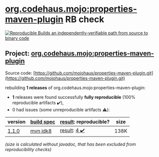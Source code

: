[org.codehaus.mojo:properties-maven-plugin](https://search.maven.org/artifact/org.codehaus.mojo/properties-maven-plugin/) RB check
=======

[![Reproducible Builds](https://reproducible-builds.org/images/logos/rb.svg) an independently-verifiable path from source to binary code](https://reproducible-builds.org/)

## Project: [org.codehaus.mojo:properties-maven-plugin](https://search.maven.org/artifact/org.codehaus.mojo/properties-maven-plugin/)

Source code: [https://github.com/mojohaus/properties-maven-plugin.git](https://github.com/mojohaus/properties-maven-plugin.git)

rebuilding **1 releases** of org.codehaus.mojo:properties-maven-plugin:
- **1** releases were found successfully **fully reproducible** (100% reproducible artifacts :heavy_check_mark:),
- 0 had issues (some unreproducible artifacts :warning:):

| version | [build spec](/BUILDSPEC.md) | [result](https://reproducible-builds.org/docs/jvm/): reproducible? | size |
| -- | --------- | ------ | -- |
| [1.1.0](https://search.maven.org/artifact/org.codehaus.mojo/properties-maven-plugin/1.1.0/pom) | [mvn jdk8](properties-maven-plugin-1.1.0.buildspec) | [result](properties-maven-plugin-1.1.0.buildinfo): [4 :heavy_check_mark: ](properties-maven-plugin-1.1.0.buildcompare) | 138K |

<i>(size is calculated without javadoc, that has been excluded from reproducibility checks)</i>
